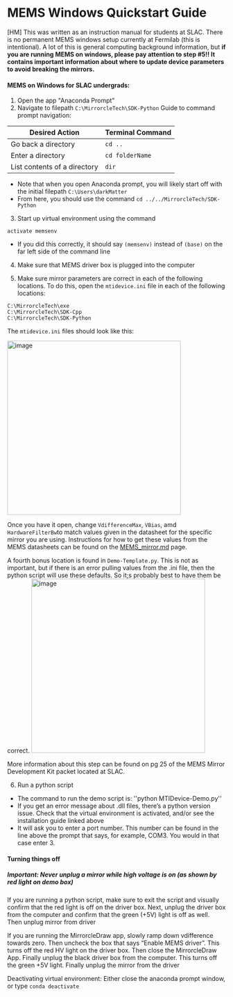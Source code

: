 # MEMS Windows Quickstart Guide

[HM] This was written as an instruction manual for students at SLAC.  There is no permanent MEMS windows setup currently at Fermilab (this is intentional).  A lot of this is general computing background information, but **if you are running MEMS on windows, please pay attention to step \#5!!  It contains important information about where to update device parameters to avoid breaking the mirrors.**

#### MEMS on Windows for SLAC undergrads:
1. Open the app "Anaconda Prompt"
2. Navigate to filepath ``C:\MirrorcleTech\SDK-Python``
Guide to command prompt navigation:

| Desired Action    | Terminal Command |
| -------- | ------- |
| Go back a directory | ``cd ..`` |
| Enter a directory | ``cd folderName`` |
| List contents of a directory | ``dir`` |

* Note that when you open Anaconda prompt, you will likely start off with the initial filepath ``C:\Users\darkMatter``
* From here, you should use the command  ``cd ../../MirrorcleTech/SDK-Python``

3. Start up virtual environment using the command  
```
activate memsenv
```
* If you did this correctly, it should say ``(memsenv)`` instead of ``(base)`` on the far left side of the command line

4. Make sure that MEMS driver box is plugged into the computer

5. Make sure mirror parameters are correct in each of the following locations.  To do this, open the ``mtidevice.ini`` file in each of the following locations:
```
C:\MirrorcleTech\exe
C:\MirrorcleTech\SDK-Cpp
C:\MirrorcleTech\SDK-Python
```
The ``mtidevice.ini`` files should look like this:

<img width="400" alt="image" src="https://github.com/CosmiQuantum/MEMS_docs/assets/80175523/1903ee48-8da8-4930-a94c-873dad6f3f9c">

Once you have it open, change ``VdifferenceMax``, ``VBias``, amd ``HardwareFilterBw``to match values given in the datasheet for the specific mirror you are using.  Instructions for how to get these values from the MEMS datasheets can be found on the [MEMS_mirror.md](https://github.com/CosmiQuantum/MEMS_docs/blob/main/MEMS_mirrors/MEMS_mirrors.md) page.

A fourth bonus location is found in ``Demo-Template.py``.  This is not as important, but if there is an error pulling values from the .ini file, then the python script will use these defaults.  So it;s probably best to have them be correct.
<img width="400" alt="image" src="https://github.com/CosmiQuantum/MEMS_docs/assets/80175523/391908c7-b190-42b6-9282-4ba51e2f29f6">

More information about this step can be found on pg 25 of the MEMS Mirror Development Kit packet located at SLAC.

6. Run a python script
* The command to run the demo script is: ''python MTIDevice-Demo.py''
* If you get an error message about .dll files, there’s a python version issue.  Check that the virtual environment is activated, and/or see the installation guide linked above
* It will ask you to enter a port number. This number can be found in the line above the prompt that says, for example, COM3. You would in that case enter 3.

#### Turning things off
##### Important: Never unplug a mirror while high voltage is on (as shown by red light on demo box)
If you are running a python script, make sure to exit the script and visually confirm that the red light is off on the driver box.  Next, unplug the driver box from the computer and confirm that the green (+5V) light is off as well.  Then unplug mirror from driver


If you are running the MirrorcleDraw app, slowly ramp down vdifference towards zero.  Then uncheck the box that says “Enable MEMS driver”.  This turns off the red HV light on the driver box.  Then close the MirrorcleDraw App.  Finally unplug the black driver box from the computer.  This turns off the green +5V light.  Finally unplug the mirror from the driver

Deactivating virtual environment:
Either close the anaconda prompt window, or type ``conda deactivate``

